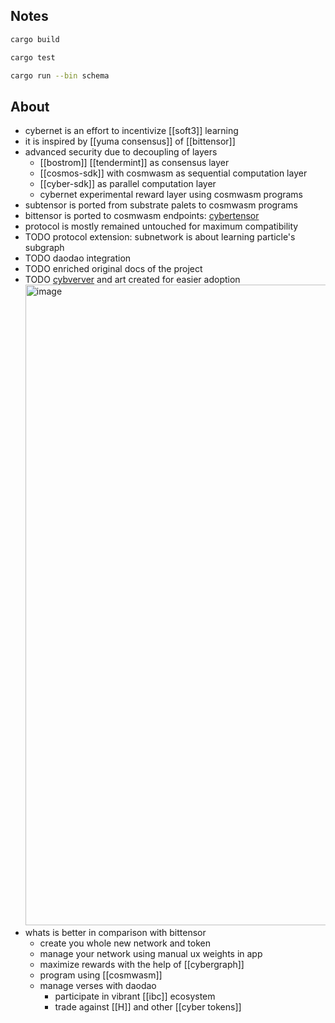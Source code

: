 ## Notes

```bash
cargo build
```

```bash
cargo test
```

```bash
cargo run --bin schema
```

## About
- cybernet is an effort to incentivize [[soft3]] learning
- it is inspired by [[yuma consensus]] of [[bittensor]]
- advanced security due to decoupling of layers
	- [[bostrom]] [[tendermint]] as consensus layer
	- [[cosmos-sdk]] with cosmwasm as sequential computation layer
	- [[cyber-sdk]] as parallel computation layer
	- cybernet experimental reward layer using cosmwasm programs
- subtensor is ported from substrate palets to cosmwasm programs
- bittensor is ported to cosmwasm endpoints: [cybertensor](https://github.com/cybercongress/cybertensor)
- protocol is mostly remained untouched for maximum compatibility
- TODO protocol extension: subnetwork is about learning particle's subgraph
- TODO daodao integration
- TODO enriched original docs of the project
- TODO [cybverver](https://github.com/cybercongress/cyberver) and art created for easier adoption <img width="1025" alt="image" src="https://github.com/cybercongress/cybernet/assets/410789/198c9ed2-5e08-429c-9dfd-268d65cc5728">
- whats is better in comparison with bittensor
	- create you whole new network and token
	- manage your network using manual ux weights in app
	- maximize rewards with the help of [[cybergraph]]
	- program using [[cosmwasm]]
  - manage verses with daodao
	- participate in vibrant [[ibc]] ecosystem
	- trade against [[H]] and other [[cyber tokens]]
